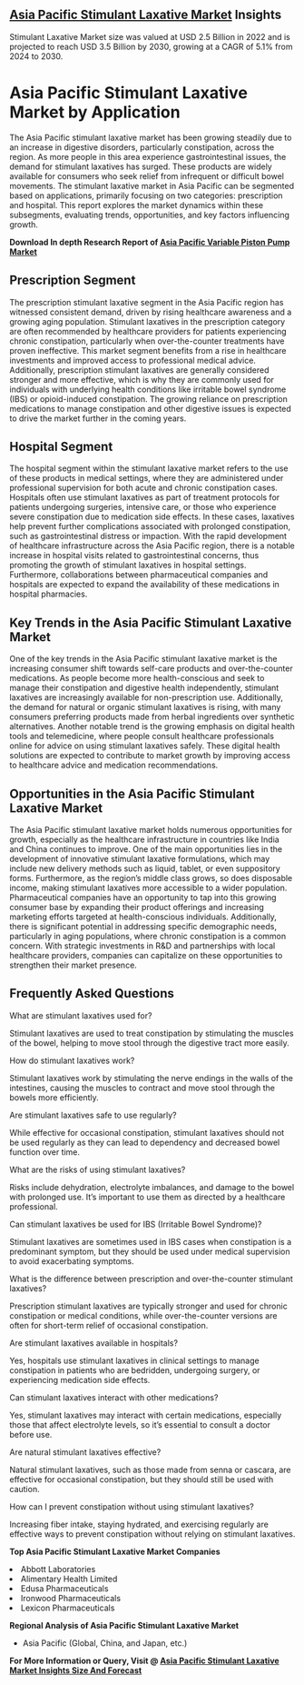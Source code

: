 <h2><a href="https://www.verifiedmarketreports.com/download-sample/?rid=135462&amp;utm_source=Github-Feb&amp;utm_medium=219" target="_blank">Asia Pacific Stimulant Laxative Market</a> Insights</h2><p>Stimulant Laxative Market size was valued at USD 2.5 Billion in 2022 and is projected to reach USD 3.5 Billion by 2030, growing at a CAGR of 5.1% from 2024 to 2030.</p><p><h1>Asia Pacific Stimulant Laxative Market by Application</h1> <p>The Asia Pacific stimulant laxative market has been growing steadily due to an increase in digestive disorders, particularly constipation, across the region. As more people in this area experience gastrointestinal issues, the demand for stimulant laxatives has surged. These products are widely available for consumers who seek relief from infrequent or difficult bowel movements. The stimulant laxative market in Asia Pacific can be segmented based on applications, primarily focusing on two categories: prescription and hospital. This report explores the market dynamics within these subsegments, evaluating trends, opportunities, and key factors influencing growth.</p> <p><p><strong>Download In depth Research Report of <a href="https://www.verifiedmarketreports.com/download-sample/?rid=236118&amp;utm_source=Pulse-Dec&amp;utm_medium=219" target="_blank">Asia Pacific Variable Piston Pump Market</a></strong></p></p> <h2>Prescription Segment</h2> <p>The prescription stimulant laxative segment in the Asia Pacific region has witnessed consistent demand, driven by rising healthcare awareness and a growing aging population. Stimulant laxatives in the prescription category are often recommended by healthcare providers for patients experiencing chronic constipation, particularly when over-the-counter treatments have proven ineffective. This market segment benefits from a rise in healthcare investments and improved access to professional medical advice. Additionally, prescription stimulant laxatives are generally considered stronger and more effective, which is why they are commonly used for individuals with underlying health conditions like irritable bowel syndrome (IBS) or opioid-induced constipation. The growing reliance on prescription medications to manage constipation and other digestive issues is expected to drive the market further in the coming years.</p> <h2>Hospital Segment</h2> <p>The hospital segment within the stimulant laxative market refers to the use of these products in medical settings, where they are administered under professional supervision for both acute and chronic constipation cases. Hospitals often use stimulant laxatives as part of treatment protocols for patients undergoing surgeries, intensive care, or those who experience severe constipation due to medication side effects. In these cases, laxatives help prevent further complications associated with prolonged constipation, such as gastrointestinal distress or impaction. With the rapid development of healthcare infrastructure across the Asia Pacific region, there is a notable increase in hospital visits related to gastrointestinal concerns, thus promoting the growth of stimulant laxatives in hospital settings. Furthermore, collaborations between pharmaceutical companies and hospitals are expected to expand the availability of these medications in hospital pharmacies.</p> <h2>Key Trends in the Asia Pacific Stimulant Laxative Market</h2> <p>One of the key trends in the Asia Pacific stimulant laxative market is the increasing consumer shift towards self-care products and over-the-counter medications. As people become more health-conscious and seek to manage their constipation and digestive health independently, stimulant laxatives are increasingly available for non-prescription use. Additionally, the demand for natural or organic stimulant laxatives is rising, with many consumers preferring products made from herbal ingredients over synthetic alternatives. Another notable trend is the growing emphasis on digital health tools and telemedicine, where people consult healthcare professionals online for advice on using stimulant laxatives safely. These digital health solutions are expected to contribute to market growth by improving access to healthcare advice and medication recommendations.</p> <h2>Opportunities in the Asia Pacific Stimulant Laxative Market</h2> <p>The Asia Pacific stimulant laxative market holds numerous opportunities for growth, especially as the healthcare infrastructure in countries like India and China continues to improve. One of the main opportunities lies in the development of innovative stimulant laxative formulations, which may include new delivery methods such as liquid, tablet, or even suppository forms. Furthermore, as the region’s middle class grows, so does disposable income, making stimulant laxatives more accessible to a wider population. Pharmaceutical companies have an opportunity to tap into this growing consumer base by expanding their product offerings and increasing marketing efforts targeted at health-conscious individuals. Additionally, there is significant potential in addressing specific demographic needs, particularly in aging populations, where chronic constipation is a common concern. With strategic investments in R&D and partnerships with local healthcare providers, companies can capitalize on these opportunities to strengthen their market presence.</p> <h2>Frequently Asked Questions</h2> <p>What are stimulant laxatives used for?</p> <p>Stimulant laxatives are used to treat constipation by stimulating the muscles of the bowel, helping to move stool through the digestive tract more easily.</p> <p>How do stimulant laxatives work?</p> <p>Stimulant laxatives work by stimulating the nerve endings in the walls of the intestines, causing the muscles to contract and move stool through the bowels more efficiently.</p> <p>Are stimulant laxatives safe to use regularly?</p> <p>While effective for occasional constipation, stimulant laxatives should not be used regularly as they can lead to dependency and decreased bowel function over time.</p> <p>What are the risks of using stimulant laxatives?</p> <p>Risks include dehydration, electrolyte imbalances, and damage to the bowel with prolonged use. It’s important to use them as directed by a healthcare professional.</p> <p>Can stimulant laxatives be used for IBS (Irritable Bowel Syndrome)?</p> <p>Stimulant laxatives are sometimes used in IBS cases when constipation is a predominant symptom, but they should be used under medical supervision to avoid exacerbating symptoms.</p> <p>What is the difference between prescription and over-the-counter stimulant laxatives?</p> <p>Prescription stimulant laxatives are typically stronger and used for chronic constipation or medical conditions, while over-the-counter versions are often for short-term relief of occasional constipation.</p> <p>Are stimulant laxatives available in hospitals?</p> <p>Yes, hospitals use stimulant laxatives in clinical settings to manage constipation in patients who are bedridden, undergoing surgery, or experiencing medication side effects.</p> <p>Can stimulant laxatives interact with other medications?</p> <p>Yes, stimulant laxatives may interact with certain medications, especially those that affect electrolyte levels, so it’s essential to consult a doctor before use.</p> <p>Are natural stimulant laxatives effective?</p> <p>Natural stimulant laxatives, such as those made from senna or cascara, are effective for occasional constipation, but they should still be used with caution.</p> <p>How can I prevent constipation without using stimulant laxatives?</p> <p>Increasing fiber intake, staying hydrated, and exercising regularly are effective ways to prevent constipation without relying on stimulant laxatives.</p> </p><p><strong>Top Asia Pacific Stimulant Laxative Market Companies</strong></p><div data-test-id=""><p><li>Abbott Laboratories</li><li> Alimentary Health Limited</li><li> Edusa Pharmaceuticals</li><li> Ironwood Pharmaceuticals</li><li> Lexicon Pharmaceuticals</li></p><div><strong>Regional Analysis of&nbsp;Asia Pacific Stimulant Laxative Market</strong></div><ul><li dir="ltr"><p dir="ltr">Asia Pacific (Global, China, and Japan, etc.)</p></li></ul><p><strong>For More Information or Query, Visit @&nbsp;</strong><strong><a href="https://www.verifiedmarketreports.com/product/global-stimulant-laxative-market-report-2019-competitive-landscape-trends-and-opportunities/?utm_source=Github-Feb&amp;utm_medium=219" target="_blank">Asia Pacific Stimulant Laxative Market Insights Size And Forecast</a></strong></p></div><h2>&nbsp;</h2><div data-test-id="">&nbsp;</div>
